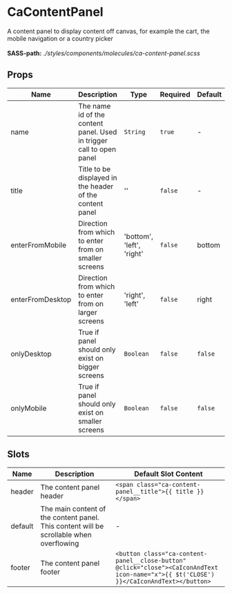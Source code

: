 # CaContentPanel

A content panel to display content off canvas, for example the cart, the mobile navigation or a country picker<br><br> **SASS-path:** _./styles/components/molecules/ca-content-panel.scss_

## Props

<!-- @vuese:CaContentPanel:props:start -->
|Name|Description|Type|Required|Default|
|---|---|---|---|---|
|name|The name id of the content panel. Used in trigger call to open panel|`String`|`true`|-|
|title|Title to be displayed in the header of the content panel|''|`false`|-|
|enterFromMobile|Direction from which to enter from on smaller screens|'bottom', 'left', 'right'|`false`|bottom|
|enterFromDesktop|Direction from which to enter from on larger screens|'right', 'left'|`false`|right|
|onlyDesktop|True if panel should only exist on bigger screens|`Boolean`|`false`|`false`|
|onlyMobile|True if panel should only exist on smaller screens|`Boolean`|`false`|`false`|

<!-- @vuese:CaContentPanel:props:end -->


## Slots

<!-- @vuese:CaContentPanel:slots:start -->
|Name|Description|Default Slot Content|
|---|---|---|
|header|The content panel header|`<span class="ca-content-panel__title">{{ title }}</span>`|
|default|The main content of the content panel. This content will be scrollable when overflowing|-|
|footer|The content panel footer|`<button class="ca-content-panel__close-button" @click="close"><CaIconAndText icon-name="x">{{ $t('CLOSE') }}</CaIconAndText></button>`|

<!-- @vuese:CaContentPanel:slots:end -->


